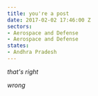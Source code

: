 ```yaml
---
title: you're a post
date: 2017-02-02 17:46:00 Z
sectors:
- Aerospace and Defense
- Aerospace and Defense
states:
- Andhra Pradesh
---
```


*that's right*

_wrong_

